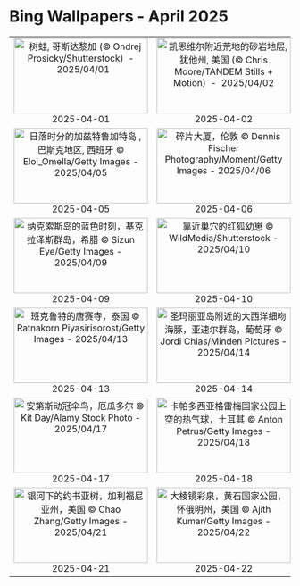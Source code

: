 # Bing Wallpapers - April 2025

| | | | |
|:-------------------------:|:-------------------------:|:-------------------------:|:-------------------------:|
| <a href="https://cn.bing.com/th?id=OHR.TicanFrog_ZH-CN8949758487_UHD.jpg" target="_blank"><img src="https://cn.bing.com/th?id=OHR.TicanFrog_ZH-CN8949758487_UHD.jpg&w=480" width="240" height="135" alt="树蛙, 哥斯达黎加 (© Ondrej Prosicky/Shutterstock)  -  2025/04/01" title="树蛙, 哥斯达黎加 (© Ondrej Prosicky/Shutterstock)  -  2025/04/01"></a><br>2025-04-01<br> | <a href="https://cn.bing.com/th?id=OHR.UtahBadlands_ZH-CN9174002963_UHD.jpg" target="_blank"><img src="https://cn.bing.com/th?id=OHR.UtahBadlands_ZH-CN9174002963_UHD.jpg&w=480" width="240" height="135" alt="凯恩维尔附近荒地的砂岩地层, 犹他州, 美国 (© Chris Moore/TANDEM Stills + Motion)  -  2025/04/02" title="凯恩维尔附近荒地的砂岩地层, 犹他州, 美国 (© Chris Moore/TANDEM Stills + Motion)  -  2025/04/02"></a><br>2025-04-02<br> | <a href="https://cn.bing.com/th?id=OHR.SaguaroRainbow_ZH-CN0139056375_UHD.jpg" target="_blank"><img src="https://cn.bing.com/th?id=OHR.SaguaroRainbow_ZH-CN0139056375_UHD.jpg&w=480" width="240" height="135" alt="沃森峰上空的彩虹, 巨人柱国家公园, 亚利桑那州, 美国 (© Frank Staub/Getty Images)  -  2025/04/03" title="沃森峰上空的彩虹, 巨人柱国家公园, 亚利桑那州, 美国 (© Frank Staub/Getty Images)  -  2025/04/03"></a><br>2025-04-03<br> | <a href="https://cn.bing.com/th?id=OHR.QingMingY25_ZH-CN9818431198_UHD.jpg" target="_blank"><img src="https://cn.bing.com/th?id=OHR.QingMingY25_ZH-CN9818431198_UHD.jpg&w=480" width="240" height="135" alt="苏州古镇风景，江苏省，中国 © gyn9038/Getty Images  -  2025/04/04" title="苏州古镇风景，江苏省，中国 © gyn9038/Getty Images  -  2025/04/04"></a><br>2025-04-04<br> |
| <a href="https://cn.bing.com/th?id=OHR.GaztelugatxeSunset_ZH-CN0553703567_UHD.jpg" target="_blank"><img src="https://cn.bing.com/th?id=OHR.GaztelugatxeSunset_ZH-CN0553703567_UHD.jpg&w=480" width="240" height="135" alt="日落时分的加兹特鲁加特岛 , 巴斯克地区, 西班牙 © Eloi_Omella/Getty Images  -  2025/04/05" title="日落时分的加兹特鲁加特岛 , 巴斯克地区, 西班牙 © Eloi_Omella/Getty Images  -  2025/04/05"></a><br>2025-04-05<br> | <a href="https://cn.bing.com/th?id=OHR.ShardLondon2025_ZH-CN0722863055_UHD.jpg" target="_blank"><img src="https://cn.bing.com/th?id=OHR.ShardLondon2025_ZH-CN0722863055_UHD.jpg&w=480" width="240" height="135" alt="碎片大厦，伦敦 © Dennis Fischer Photography/Moment/Getty Images  -  2025/04/06" title="碎片大厦，伦敦 © Dennis Fischer Photography/Moment/Getty Images  -  2025/04/06"></a><br>2025-04-06<br> | <a href="https://cn.bing.com/th?id=OHR.BeaverDay_ZH-CN2889563041_UHD.jpg" target="_blank"><img src="https://cn.bing.com/th?id=OHR.BeaverDay_ZH-CN2889563041_UHD.jpg&w=480" width="240" height="135" alt="美洲海狸, Moran, 怀俄明州, 美国 © Enrique Aguirre Aves/Getty Images  -  2025/04/07" title="美洲海狸, Moran, 怀俄明州, 美国 © Enrique Aguirre Aves/Getty Images  -  2025/04/07"></a><br>2025-04-07<br> | <a href="https://cn.bing.com/th?id=OHR.SpringDaffodils_ZH-CN6737270212_UHD.jpg" target="_blank"><img src="https://cn.bing.com/th?id=OHR.SpringDaffodils_ZH-CN6737270212_UHD.jpg&w=480" width="240" height="135" alt="春天的水仙花在清晨绽放 © LedyX/Shutterstock  -  2025/04/08" title="春天的水仙花在清晨绽放 © LedyX/Shutterstock  -  2025/04/08"></a><br>2025-04-08<br> |
| <a href="https://cn.bing.com/th?id=OHR.BlueNaxos_ZH-CN7863097040_UHD.jpg" target="_blank"><img src="https://cn.bing.com/th?id=OHR.BlueNaxos_ZH-CN7863097040_UHD.jpg&w=480" width="240" height="135" alt="纳克索斯岛的蓝色时刻，基克拉泽斯群岛，希腊 © Sizun Eye/Getty Images  -  2025/04/09" title="纳克索斯岛的蓝色时刻，基克拉泽斯群岛，希腊 © Sizun Eye/Getty Images  -  2025/04/09"></a><br>2025-04-09<br> | <a href="https://cn.bing.com/th?id=OHR.LittleFoxes_ZH-CN8622806156_UHD.jpg" target="_blank"><img src="https://cn.bing.com/th?id=OHR.LittleFoxes_ZH-CN8622806156_UHD.jpg&w=480" width="240" height="135" alt="靠近巢穴的红狐幼崽 © WildMedia/Shutterstock  -  2025/04/10" title="靠近巢穴的红狐幼崽 © WildMedia/Shutterstock  -  2025/04/10"></a><br>2025-04-10<br> | <a href="https://cn.bing.com/th?id=OHR.TulipsWindmill_ZH-CN0665142956_UHD.jpg" target="_blank"><img src="https://cn.bing.com/th?id=OHR.TulipsWindmill_ZH-CN0665142956_UHD.jpg&w=480" width="240" height="135" alt="郁金香，荷兰 © 1111IESPDJ/Getty Images  -  2025/04/11" title="郁金香，荷兰 © 1111IESPDJ/Getty Images  -  2025/04/11"></a><br>2025-04-11<br> | <a href="https://cn.bing.com/th?id=OHR.SpaceFlight_ZH-CN0927394503_UHD.jpg" target="_blank"><img src="https://cn.bing.com/th?id=OHR.SpaceFlight_ZH-CN0927394503_UHD.jpg&w=480" width="240" height="135" alt="从国际空间站穹顶俯瞰南太平洋 © NASA  -  2025/04/12" title="从国际空间站穹顶俯瞰南太平洋 © NASA  -  2025/04/12"></a><br>2025-04-12<br> |
| <a href="https://cn.bing.com/th?id=OHR.ThailandPagodas_ZH-CN1143878296_UHD.jpg" target="_blank"><img src="https://cn.bing.com/th?id=OHR.ThailandPagodas_ZH-CN1143878296_UHD.jpg&w=480" width="240" height="135" alt="班克鲁特的唐赛寺，泰国 © Ratnakorn Piyasirisorost/Getty Images  -  2025/04/13" title="班克鲁特的唐赛寺，泰国 © Ratnakorn Piyasirisorost/Getty Images  -  2025/04/13"></a><br>2025-04-13<br> | <a href="https://cn.bing.com/th?id=OHR.SpottedDolphins_ZH-CN1257100316_UHD.jpg" target="_blank"><img src="https://cn.bing.com/th?id=OHR.SpottedDolphins_ZH-CN1257100316_UHD.jpg&w=480" width="240" height="135" alt="圣玛丽亚岛附近的大西洋细吻海豚，亚速尔群岛，葡萄牙 © Jordi Chias/Minden Pictures  -  2025/04/14" title="圣玛丽亚岛附近的大西洋细吻海豚，亚速尔群岛，葡萄牙 © Jordi Chias/Minden Pictures  -  2025/04/14"></a><br>2025-04-14<br> | <a href="https://cn.bing.com/th?id=OHR.CerezoEnFlor_ZH-CN2951543796_UHD.jpg" target="_blank"><img src="https://cn.bing.com/th?id=OHR.CerezoEnFlor_ZH-CN2951543796_UHD.jpg&w=480" width="240" height="135" alt="卡拉奥拉城堡，格拉纳达，西班牙 © Ugo Mellone/eStock Photo  -  2025/04/15" title="卡拉奥拉城堡，格拉纳达，西班牙 © Ugo Mellone/eStock Photo  -  2025/04/15"></a><br>2025-04-15<br> | <a href="https://cn.bing.com/th?id=OHR.KachinaBridge_ZH-CN3333793502_UHD.jpg" target="_blank"><img src="https://cn.bing.com/th?id=OHR.KachinaBridge_ZH-CN3333793502_UHD.jpg&w=480" width="240" height="135" alt="卡奇纳桥，天然桥国家区，犹他州，美国 © Alan Majchrowicz/Getty Images  -  2025/04/16" title="卡奇纳桥，天然桥国家区，犹他州，美国 © Alan Majchrowicz/Getty Images  -  2025/04/16"></a><br>2025-04-16<br> |
| <a href="https://cn.bing.com/th?id=OHR.EcuadorBird_ZH-CN3676173654_UHD.jpg" target="_blank"><img src="https://cn.bing.com/th?id=OHR.EcuadorBird_ZH-CN3676173654_UHD.jpg&w=480" width="240" height="135" alt="安第斯动冠伞鸟，厄瓜多尔 © Kit Day/Alamy Stock Photo  -  2025/04/17" title="安第斯动冠伞鸟，厄瓜多尔 © Kit Day/Alamy Stock Photo  -  2025/04/17"></a><br>2025-04-17<br> | <a href="https://cn.bing.com/th?id=OHR.GoremeTurkey_ZH-CN0255739302_UHD.jpg" target="_blank"><img src="https://cn.bing.com/th?id=OHR.GoremeTurkey_ZH-CN0255739302_UHD.jpg&w=480" width="240" height="135" alt="卡帕多西亚格雷梅国家公园上空的热气球，土耳其 © Anton Petrus/Getty Images  -  2025/04/18" title="卡帕多西亚格雷梅国家公园上空的热气球，土耳其 © Anton Petrus/Getty Images  -  2025/04/18"></a><br>2025-04-18<br> | <a href="https://cn.bing.com/th?id=OHR.ZionValley_ZH-CN0611524754_UHD.jpg" target="_blank"><img src="https://cn.bing.com/th?id=OHR.ZionValley_ZH-CN0611524754_UHD.jpg&w=480" width="240" height="135" alt="锡安国家公园，犹他州，美国 © Simon Dannhauer/Getty Images  -  2025/04/19" title="锡安国家公园，犹他州，美国 © Simon Dannhauer/Getty Images  -  2025/04/19"></a><br>2025-04-19<br> | <a href="https://cn.bing.com/th?id=OHR.BunnyLove_ZH-CN1145897965_UHD.jpg" target="_blank"><img src="https://cn.bing.com/th?id=OHR.BunnyLove_ZH-CN1145897965_UHD.jpg&w=480" width="240" height="135" alt="春天里的野生小兔子 © Fiona McAllister Photography/Getty Images  -  2025/04/20" title="春天里的野生小兔子 © Fiona McAllister Photography/Getty Images  -  2025/04/20"></a><br>2025-04-20<br> |
| <a href="https://cn.bing.com/th?id=OHR.JoshuaStars_ZH-CN1375098210_UHD.jpg" target="_blank"><img src="https://cn.bing.com/th?id=OHR.JoshuaStars_ZH-CN1375098210_UHD.jpg&w=480" width="240" height="135" alt="银河下的约书亚树，加利福尼亚州，美国 © Chao Zhang/Getty Images  -  2025/04/21" title="银河下的约书亚树，加利福尼亚州，美国 © Chao Zhang/Getty Images  -  2025/04/21"></a><br>2025-04-21<br> | <a href="https://cn.bing.com/th?id=OHR.YellowstoneSpring_ZH-CN2643482467_UHD.jpg" target="_blank"><img src="https://cn.bing.com/th?id=OHR.YellowstoneSpring_ZH-CN2643482467_UHD.jpg&w=480" width="240" height="135" alt="大棱镜彩泉，黄石国家公园，怀俄明州，美国 © Ajith Kumar/Getty Images  -  2025/04/22" title="大棱镜彩泉，黄石国家公园，怀俄明州，美国 © Ajith Kumar/Getty Images  -  2025/04/22"></a><br>2025-04-22<br> | <a href="https://cn.bing.com/th?id=OHR.BeachChairsSteinwarder_ZH-CN2947390092_UHD.jpg" target="_blank"><img src="https://cn.bing.com/th?id=OHR.BeachChairsSteinwarder_ZH-CN2947390092_UHD.jpg&w=480" width="240" height="135" alt="海利根港斯坦沃德海滩上的沙滩椅，石勒苏益格-荷尔斯泰因州，德国 © Frank Lukasseck/eStock Photo  -  2025/04/23" title="海利根港斯坦沃德海滩上的沙滩椅，石勒苏益格-荷尔斯泰因州，德国 © Frank Lukasseck/eStock Photo  -  2025/04/23"></a><br>2025-04-23<br> |  |
